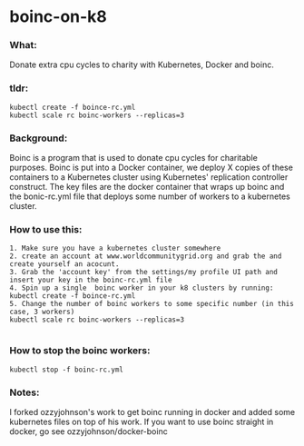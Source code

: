 boinc-on-k8
===========

### What:   
Donate extra cpu cycles to charity with Kubernetes, Docker and boinc.

### tldr:
```
kubectl create -f boince-rc.yml 
kubectl scale rc boinc-workers --replicas=3
```

### Background:

Boinc is a program that is used to donate cpu cycles for charitable purposes. Boinc is put into a Docker container, we deploy X copies of these containers to a Kubernetes cluster using Kubernetes' replication controller construct. The key files are the docker container that wraps up boinc and the bonic-rc.yml file that deploys some number of workers to a kubernetes cluster. 


### How to use this:

```
1. Make sure you have a kubernetes cluster somewhere
2. create an account at www.worldcommunitygrid.org and grab the and create yourself an acocunt. 
3. Grab the 'account key' from the settings/my profile UI path and insert your key in the boinc-rc.yml file
4. Spin up a single  boinc worker in your k8 clusters by running:
kubectl create -f boince-rc.yml
5. Change the number of boinc workers to some specific number (in this case, 3 workers)
kubectl scale rc boinc-workers --replicas=3
 
```

### How to stop the boinc workers:
 
`kubectl stop -f boinc-rc.yml `


### Notes:

I forked ozzyjohnson's work to get boinc running in docker and added some kubernetes files on top of his work. If you want to use boinc straight in docker, go see ozzyjohnson/docker-boinc


